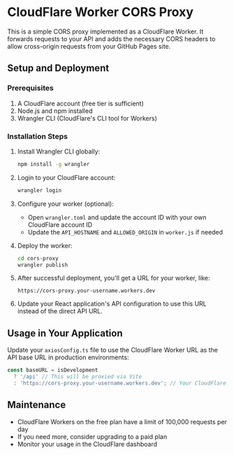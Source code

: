 # CloudFlare Worker CORS Proxy

This is a simple CORS proxy implemented as a CloudFlare Worker. It forwards requests to your API and adds the necessary CORS headers to allow cross-origin requests from your GitHub Pages site.

## Setup and Deployment

### Prerequisites

1. A CloudFlare account (free tier is sufficient)
2. Node.js and npm installed
3. Wrangler CLI (CloudFlare's CLI tool for Workers)

### Installation Steps

1. Install Wrangler CLI globally:
   ```bash
   npm install -g wrangler
   ```

2. Login to your CloudFlare account:
   ```bash
   wrangler login
   ```

3. Configure your worker (optional):
   - Open `wrangler.toml` and update the account ID with your own CloudFlare account ID
   - Update the `API_HOSTNAME` and `ALLOWED_ORIGIN` in `worker.js` if needed

4. Deploy the worker:
   ```bash
   cd cors-proxy
   wrangler publish
   ```

5. After successful deployment, you'll get a URL for your worker, like:
   ```
   https://cors-proxy.your-username.workers.dev
   ```

6. Update your React application's API configuration to use this URL instead of the direct API URL.

## Usage in Your Application

Update your `axiosConfig.ts` file to use the CloudFlare Worker URL as the API base URL in production environments:

```typescript
const baseURL = isDevelopment 
  ? '/api' // This will be proxied via Vite
  : 'https://cors-proxy.your-username.workers.dev'; // Your CloudFlare Worker URL
```

## Maintenance

- CloudFlare Workers on the free plan have a limit of 100,000 requests per day
- If you need more, consider upgrading to a paid plan
- Monitor your usage in the CloudFlare dashboard 